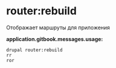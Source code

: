 # router:rebuild
Отображает маршруты для приложения

**application.gitbook.messages.usage:**
```
drupal router:rebuild
rr
ror
```
